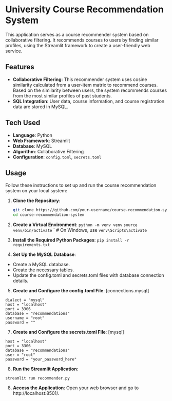 # University Course Recommendation System

This application serves as a course recommender system based on collaborative filtering. It recommends courses to users by finding similar profiles, using the Streamlit framework to create a user-friendly web service.

## Features

- **Collaborative Filtering**: This recommender system uses cosine similarity calculated from a user-item matrix to recommend courses. Based on the similarity between users, the system recommends courses from the most similar profiles of past students.
- **SQL Integration**: User data, course information, and course registration data are stored in MySQL.

## Tech Used
- **Language**: Python
- **Web Framework**: Streamlit
- **Database**: MySQL
- **Algorithm**: Collaborative Filtering
- **Configuration**: `config.toml`, `secrets.toml`

## Usage

Follow these instructions to set up and run the course recommendation system on your local system:

1. **Clone the Repository**:

   ```sh
   git clone https://github.com/your-username/course-recommendation-system.git
   cd course-recommendation-system

2. **Create a Virtual Environment**:
```python -m venv venv```
```source venv/bin/activate``` ` # On Windows, use ```venv\Scripts\activate```


3. **Install the Required Python Packages**:
`pip install -r requirements.txt`

4. **Set Up the MySQL Database**:
- Create a MySQL database.
- Create the necessary tables.
- Update the config.toml and secrets.toml files with database connection details.

5. **Create and Configure the config.toml File**:
[connections.mysql]
```
dialect = "mysql"
host = "localhost"
port = 3306
database = "recommendations"
username = "root"
password = ""
```

7. **Create and Configure the secrets.toml File**:
[mysql]
```
host = "localhost"
port = 3306
database = "recommendations"
user = "root"
password = "your_password_here"
```
 
8. **Run the Streamlit Application**:
```
streamlit run recommender.py
```

8. **Access the Application**:
Open your web browser and go to http://localhost:8501/.
